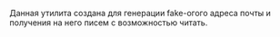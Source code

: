 
Данная утилита создана для генерации fake-огого адреса почты и получения на него писем с возможностью читать.


